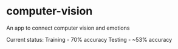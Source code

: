 # computer-vision

An app to connect computer vision and emotions

Current status:
Training - 70% accuracy
Testing - ~53% accuracy
